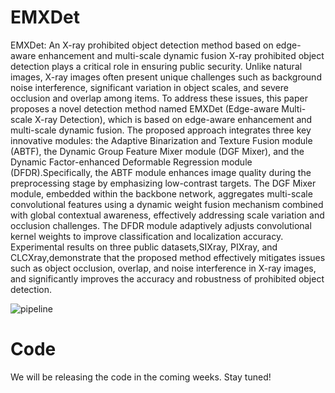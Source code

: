 # EMXDet
EMXDet: An X-ray prohibited object  detection method based on  edge-aware enhancement and multi-scale dynamic fusion
X-ray prohibited object detection plays a critical role in ensuring public security. Unlike natural images, X-ray images often present unique challenges such as background noise interference, significant variation in object scales, and severe occlusion and overlap among items. To address these issues, this paper proposes a novel detection method named EMXDet (Edge-aware Multi-scale X-ray Detection), which is based on edge-aware enhancement and multi-scale dynamic fusion. The proposed approach integrates three key innovative modules: the Adaptive Binarization and Texture Fusion module (ABTF), the Dynamic Group Feature Mixer module (DGF Mixer), and the Dynamic Factor-enhanced Deformable Regression module (DFDR).Specifically, the ABTF module enhances image quality during the preprocessing stage by emphasizing low-contrast targets. The DGF Mixer module, embedded within the backbone network, aggregates multi-scale convolutional features using a dynamic weight fusion mechanism combined with global contextual awareness, effectively addressing scale variation and occlusion challenges. The DFDR module adaptively adjusts convolutional kernel weights to improve classification and localization accuracy. Experimental results on three public datasets,SIXray, PIXray, and CLCXray,demonstrate that the proposed method effectively mitigates issues such as object occlusion, overlap, and noise interference in X-ray images, and significantly improves the accuracy and robustness of prohibited object detection.

![pipeline]([...](https://github.com/wenqiuL/EMXDet/raw/main/assets/pipeline.png?raw=true))

# Code
We will be releasing the code in the coming weeks. Stay tuned!
